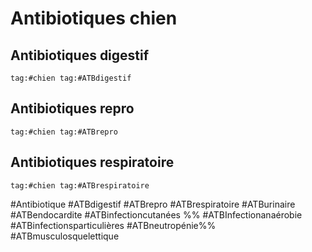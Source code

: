 # Antibiotiques chien
## Antibiotiques digestif
```query
tag:#chien tag:#ATBdigestif
```

## Antibiotiques repro
```query
tag:#chien tag:#ATBrepro
```

## Antibiotiques respiratoire
```query
tag:#chien tag:#ATBrespiratoire
```

#Antibiotique
	#ATBdigestif
	#ATBrepro
	#ATBrespiratoire
	#ATBurinaire
	#ATBendocardite
	#ATBinfectioncutanées
	%% #ATBInfectionanaérobie #ATBinfectionsparticulières #ATBneutropénie%%
	#ATBmusculosquelettique

